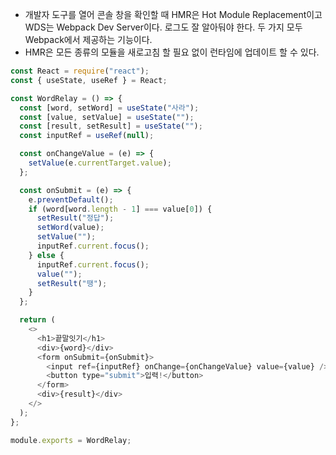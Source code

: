 - 개발자 도구를 열어 콘솔 창을 확인할 때 HMR은 Hot Module Replacement이고 WDS는 Webpack Dev Server이다. 로그도 잘 알아둬야 한다. 두 가지 모두 Webpack에서 제공하는 기능이다.
- HMR은 모든 종류의 모듈을 새로고침 할 필요 없이 런타임에 업데이트 할 수 있다.
```javaScript
const React = require("react");
const { useState, useRef } = React;

const WordRelay = () => {
  const [word, setWord] = useState("사라");
  const [value, setValue] = useState("");
  const [result, setResult] = useState("");
  const inputRef = useRef(null);

  const onChangeValue = (e) => {
    setValue(e.currentTarget.value);
  };

  const onSubmit = (e) => {
    e.preventDefault();
    if (word[word.length - 1] === value[0]) {
      setResult("정답");
      setWord(value);
      setValue("");
      inputRef.current.focus();
    } else {
      inputRef.current.focus();
      value("");
      setResult("땡");
    }
  };

  return (
    <>
      <h1>끝말잇기</h1>
      <div>{word}</div>
      <form onSubmit={onSubmit}>
        <input ref={inputRef} onChange={onChangeValue} value={value} />
        <button type="submit">입력!</button>
      </form>
      <div>{result}</div>
    </>
  );
};

module.exports = WordRelay;
```
